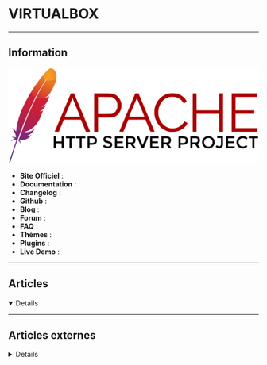 # VIRTUALBOX
----

## <i class="fa-solid fa-hashtag"></i> Information

![Logo](../../_media/apps/apache_http_server/apache_http_server_logo.svg ':size=250 :no-zoom')


> <i class="fa-solid fa-quote-left"></i>  <i class="fa-solid fa-quote-left fa-rotate-180"></i>


- <i class="fa-solid fa-globe"></i> **Site Officiel** : 
- <i class="fa-solid fa-book"></i> **Documentation** : 
- <i class="fa-solid fa-file-circle-question"></i> **Changelog** : 
- <i class="fa-brands fa-github"></i> **Github** : 
- <i class="fab fa-blogger-b"></i> **Blog** :
- <i class="fas fa-comments"></i> **Forum** :
- <i class="far fa-question-circle"></i> **FAQ** : 
- <i class="far fa-calendar-alt"></i> **Thèmes** : 
- <i class="fas fa-tools"></i> **Plugins** : 
- <i class="far fa-calendar-alt"></i> **Live Demo** : 

---

## <i class="fa-regular fa-newspaper"></i> Articles

<details open>

</details>

---

## <i class="fa-solid fa-glasses"></i> Articles externes

<details>

- [[Solved] The VM Session was Closed Before Any Attempt to Power it on, VirtualBox Error](https://www.sysprobs.com/vm-session-closed-attempt-power-virtualbox-32-error)
- [5 Tips to Supercharge Your VirtualBox Linux Machines](https://www.makeuseof.com/tips-to-supercharge-virtualbox-linux-machine/)
- [A Hands-on Guide on Virtualisation with VirtualBox](https://opensourceforu.com/2018/02/hands-guide-virtualisation-virtualbox/)
- [Augmenter la taille d'un disque](http://ressourcesinformatiques.com/article.php?article=79)
- [Automatisation de tâches dans un OS virtualisé](https://fr.jeffprod.com/blog/2019/automatisation-de-taches-dans-un-os-virtualise/)
- [Automatisation de tâches dans un OS virtualisé](https://fr.jeffprod.com/blog/2019/automatisation-de-taches-dans-un-os-virtualise/)
- [Autostart Virtualbox VMs in Ubuntu 18.04](https://linux.m2osw.com/autostart-virtualbox-vms)
- [Because of Windows 10 Hyper-V?](https://www.systemcodegeeks.com/windows/virtualbox-docker-windows-10-hyper-v/)
- [CentOS 8 VM Doesn’t Work In VirtualBox 5.2 On Ubuntu 18.04](https://www.ostechnix.com/centos-8-vm-doesnt-work-in-virtualbox-5-2-on-ubuntu-18-04/)
- [Cloning, exporting, importing, and removing virtual machines in VirtualBox](https://www.systemcodegeeks.com/virtualization/virtualbox/cloning-exporting-importing-removing-virtual-machines-virtualbox/)
- [Configurer l'accès au réseau (NAT, pont, ...)](https://www.informatiweb.net/tutoriels/informatique/virtualisation/virtualbox-modes-d-acces-reseau-d-une-machine-virtuelle.html)
- [Configurer l'accès au réseau](http://ressourcesinformatiques.com/article.php?article=73)
- [Configurer sa virtualbox pour être en réseau local](https://blog.sodifrance.fr/configurer-sa-virtualbox-pour-etre-en-reseau-local/)
- [Connexion SSH à une VM VirtualBox configurée en NAT](https://blog.microlinux.fr/ssh-virtualbox-nat/)
- [Convert your Windows install into a VM on Linux](https://opensource.com/article/21/1/virtualbox-windows-linux)
- [Copier/coller entre l'OS invité et l'OS hôte](http://ressourcesinformatiques.com/article.php?article=75)
- [Creating A Test Lab Using VirtualBox / NAT Networking](https://blog.pythian.com/test-lab-using-virtualbox-nat-networking/)
- [Créer des templates de VM sous Virtualbox](https://www.noobunbox.net/virtualisation/creer-templates-de-vm-virtualbox)
- [Créer une machine virtuelle avec Oracle VM VirtualBox](https://syskb.com/creer-une-machine-virtuelle-avec-virtual-box/)
- [Easy way to SSH into VirtualBox machine | Any OS](https://dev.to/developertharun/easy-way-to-ssh-into-virtualbox-machine-any-os-just-x-steps-5d9i)
- [Erreur Virtualbox : The VM session was closed before any attempt to power it on.](https://quick-tutoriel.com/224-erreur-virtualbox-the-vm-session-was-closed-before-any-attempt-to-power-it-on/)
- [Etre en 4K sur Virtualbox pour votre MacOS](https://www.duhaz.fr/blog/etre-en-4k-sur-virtualbox-pour-votre-macos/)
- [Exporter un appareil virtuel](http://ressourcesinformatiques.com/article.php?article=77)
- [Fix “hard disk with UUID already exists” Issue In VirtualBox](https://ostechnix.com/fix-hard-disk-with-uuid-already-exists-issue-in-virtualbox/)
- [Fix “Implementation of the USB 2.0 controller not found!” VirtualBox Error](https://ostechnix.com/fix-implementation-of-the-usb-2-0-controller-not-found-virtualbox-error/)
- [Fix: VirtualBox not showing Windows 10 (64-Bit)](https://appuals.com/fix-virtualbox-not-showing-64-bit-windows-10/)
- [FIX: VirtualBox VM Session was closed before any attempt to power it on (Solved)](https://www.wintips.org/fix-virtualbox-vm-session-was-closed-before-any-attempt-to-power-it-on/)
- [How can you make VirtualBox fullscreen](https://linuxhint.com/make-virtualbox-full-screen/)
- [How can you make VirtualBox fullscreen](https://linuxhint.com/make-virtualbox-full-screen/)
- [How do I enable copy and paste between VirtualBox and host?](https://linuxhint.com/enable-copy-paste-virtualbox-host/)
- [How do I enable the Internet on VirtualBox?](https://linuxhint.com/enable-internet-virtualbox/)
- [How do I increase video memory in VirtualBox?](https://linuxhint.com/increase-video-memory-virtualbox/)
- [How do I run Ubuntu on Windows 10 on VirtualBox](https://linuxhint.com/run-ubuntu-on-windows-virtualbox/)
- [How to Access VirtualBox 6 VMs Remotely](https://linuxhint.com/access_virtualbox6_vms_remotely/)
- [How To Boot From USB Drive In Virtualbox In Linux](https://www.ostechnix.com/how-to-boot-from-usb-drive-in-virtualbox-in-linux/)
- [How to Change Resolution of a Linux VM in VirtualBox](https://linuxhint.com/change-resolution-of-a-linux-vm-in-virtualbox/)
- [How to Change Resolution of a Linux VM in VirtualBox](https://linuxhint.com/change-resolution-of-a-linux-vm-in-virtualbox/)
- [How to change the properties of VirtualBox virtual machines](https://www.ghacks.net/2018/01/02/how-to-change-the-properties-of-virtualbox-virtual-machines/)
- [How to Configure Port Forwarding in VirtualBox](https://linuxhint.com/configure-port-forwarding-virtualbox/)
- [How to configure the settings of a Virtual Machine in VirtualBox](https://www.systemcodegeeks.com/virtualization/virtualbox/configure-virtual-machine-settings-virtualbox/)
- [How to convert ISO to VDMK or VDI using VirtualBox](https://www.how2shout.com/how-to/how-to-convert-iso-to-vdmk-or-vdi-using-virtualbox.html)
- [How to create, restore, and delete virtual machine snapshots in VirtualBox](https://www.systemcodegeeks.com/virtualization/virtualbox/create-restore-delete-virtual-machine-snapshots-virtualbox/)
- [How to Enable Nested Virtualization in VirtualBox on Linux](https://www.linuxtechi.com/enable-nested-virtualization-virtualbox-linux/)
- [How To Enable Nested Virtualization In VirtualBox](https://ostechnix.com/how-to-enable-nested-virtualization-in-virtualbox/)
- [How to Enable USB in VirtualBox](https://www.tecmint.com/enable-usb-in-virtualbox/)
- [How to Export a VirtualBox VM Image to Another Computer](https://www.makeuseof.com/how-to-export-virtualbox-vm-image-to-another-computer/)
- [How To Find Virtualbox Version From Commandline In Linux](https://www.ostechnix.com/how-to-find-virtualbox-version-from-commandline-in-linux/)
- [How To Fix “Kernel driver not installed (rc=-1908)” VirtualBox Error In Ubuntu](https://ostechnix.com/how-to-fix-kernel-driver-not-installed-rc-1908-virtualbox-error-in-ubuntu/)
- [How to fix multipath daemon error about missing path when using VirtualBox](https://sleeplessbeastie.eu/2021/01/06/how-to-fix-multipath-daemon-error-about-missing-path-when-using-virtualbox/)
- [How to Get Full Screen in Ubuntu Virtual Box](https://linuxhint.com/get-full-screen-in-ubuntu-virtual-box/)
- [How to increase Virtualbox disk size Ubuntu/Windows/MacOS](https://www.how2shout.com/how-to/increase-virtualbox-disk-size-ubuntu-macos-windows.html)
- [How to Install CentOS 8 on VirtualBox](https://linuxhint.com/install_centos8_virtualbox/)
- [How to Install Guest Additions in VirtualBox](https://www.maketecheasier.com/install-guest-additions-in-virtualbox/)
- [How to Install Oracle VirtualBox On Ubuntu 18.04.2 LTS Headless Server](https://www.ostechnix.com/install-oracle-virtualbox-ubuntu-16-04-headless-server/)
- [How To install Portable Virtualbox on USB to Run Virtual Machines Anywhere](https://www.how2shout.com/how-to/install-portable-virtualbox-on-usb-to-run-virtual-machines-windows.html)
- [How to Install Ubuntu 20.04 on VirtualBox](https://linuxhint.com/install_ubuntu_virtualbox_2004/)
- [How to Install Virtual Box on Ubuntu 20.04](https://linuxhint.com/installing_virtual_box_ubuntu/)
- [How to Install VirtualBox 5.1 on CentOS 7 / RHEL 7 / Fedora 26](https://www.linuxtechi.com/install-virtualbox-5-1-centos-7-rhel-7-fedora-26/)
- [How to Install VirtualBox 6 in Debian and Ubuntu](https://www.tecmint.com/install-virtualbox-in-debian-and-ubuntu/)
- [How to Install VirtualBox 6 on Debian 10](https://www.tecmint.com/install-virtualbox-on-debian-10/)
- [How to install VirtualBox 6 on Fedora Linux 29](https://www.cyberciti.biz/faq/how-to-install-virtualbox-on-fedora-linux/)
- [How to Install VirtualBox 6.0 on CentOS 8 / RHEL 8](https://www.linuxtechi.com/install-virtualbox-6-centos-8-rhel-8/)
- [How to Install VirtualBox 6.0 on Ubuntu 18.04 LTS / 18.10 / CentOS 7](https://www.linuxtechi.com/install-virtualbox6-ubuntu-18-04-centos-7/)
- [How to Install VirtualBox and Extension Pack on Elementary OS 5.0 (Juno)](https://www.linuxtechi.com/install-virtualbox-extensionpack-elementaryos-juno/)
- [How To Install VirtualBox Extension Pack For Windows, Linux, Ubuntu, MacOS?](https://www.poftut.com/how-to-install-virtualbox-extension-pack-for-windows-linux-ubuntu-macos/)
- [How to Install VirtualBox Extension Pack on Windows and MacOS](https://www.nakivo.com/blog/how-to-install-virtualbox-extension-pack/)
- [How to Install VirtualBox Guest Additions in Fedora](https://www.tecmint.com/install-virtualbox-guest-additions-in-fedora/)
- [How to install VirtualBox Guest Additions on CentOS 7 Linux](https://linuxconfig.org/how-to-install-virtualbox-guest-additions-on-centos-7-linux)
- [How to Install VirtualBox Guest Additions on CentOS 8](https://linuxhint.com/install-virtualbox-guest-additions-centos/)
- [How to Install VirtualBox Guest Additions on CentOS 8](https://linuxhint.com/install-virtualbox-guest-additions-centos/)
- [How to Install VirtualBox Guest Additions on CentOS 8](https://linuxize.com/post/how-to-install-virtualbox-guest-additions-on-centos-8/)
- [How to Install VirtualBox Guest Additions on CentOS 8](https://www.tecmint.com/install-virtualbox-guest-additions-on-centos-8/)
- [How to Install VirtualBox Guest Additions on Debian 10 Linux](https://linuxize.com/post/how-to-install-virtualbox-guest-additions-on-debian-10/)
- [How to Install VirtualBox Guest Additions on Debian 11](https://linoxide.com/how-to-install-virtualbox-guest-additions-on-debian/)
- [How to install Virtualbox Guest additions on Rocky Linux 8](https://www.how2shout.com/linux/two-ways-to-install-virtualbox-guest-addtions-on-rocky-linux-8/)
- [How To Install VirtualBox Guest Additions on Ubuntu 18.04](https://linuxize.com/post/how-to-install-virtualbox-guest-additions-in-ubuntu/)
- [How to Install VirtualBox on Arch Linux](https://www.linuxtechi.com/install-virtualbox-on-arch-linux/)
- [How To Install VirtualBox on CentOS 7](https://linuxize.com/post/how-to-install-virtualbox-on-centos-7/)
- [How to Install VirtualBox on CentOS 8](https://linuxhint.com/install-virtualbox-centos-8/)
- [How to Install VirtualBox on CentOS 8](https://linuxize.com/post/how-to-install-virtualbox-on-centos-8/)
- [How to Install VirtualBox on Debian 11](https://linoxide.com/how-to-install-virtualbox-on-debian-11/)
- [How To Install VirtualBox on Debian Linux 10 Linux](https://linuxize.com/post/how-to-install-virtualbox-on-debian-10/)
- [How To Install VirtualBox on Debian Linux 9](https://linuxize.com/post/how-to-install-virtualbox-on-debian-9/)
- [How To Install VirtualBox on Ubuntu 18.04](https://linuxize.com/post/how-to-install-virtualbox-on-ubuntu-18-04/)
- [How to Install VirtualBox on Ubuntu 20.04](https://linuxize.com/post/how-to-install-virtualbox-on-ubuntu-20-04/)
- [How To Install VirtualBox On Ubuntu?](https://www.poftut.com/how-to-install-virtualbox-on-ubuntu/)
- [How to Manage Oracle VirtualBox Virtual Machines from Command Line](https://www.linuxtechi.com/manage-virtualbox-virtual-machines-command-line/)
- [How to Mount USB Drives on VirtualBox](https://dzone.com/articles/how-to-mount-usb-drives-on-virtualbox)
- [How to Permanently Install Ubuntu on Any External Drive Using VirtualBox](https://linuxhint.com/install_ubuntu_external_drive_virtualbox/)
- [How to record screen and take screenshots of VirtualBox Virtual machines](https://www.how2shout.com/how-to/how-to-record-screen-and-take-screenshots-of-virtualbox-virtual-machines.html)
- [How to Transfer Files Between a Virtual Machine Guest and Host PC](https://www.makeuseof.com/tag/transfer-files-virtual-machine-guest-host-pc/)
- [How to use a VirtualBox bridged adapter?](https://linuxhint.com/use-virtualbox-bridged-adapter/)
- [How to Use Virtualbox VMs on KVM In Linux](https://www.tecmint.com/migrate-virtualbox-vms-into-kvm-vms/)
- [How to Use VirtualBox: User's Guide](https://www.makeuseof.com/tag/how-to-use-virtualbox/)
- [How to Use VirtualBox: User's Guide](https://www.makeuseof.com/tag/how-to-use-virtualbox/)
- [How to Use VirtualBox: User’s Guide](https://www.makeuseof.com/tag/how-to-use-virtualbox/)
- [How to use Windows Sandbox and VMWare or VirtualBox together](https://www.thewindowsclub.com/how-to-use-windows-sandbox-and-vmware-or-virtualbox-together)
- [Importer un appareil virtuel](http://ressourcesinformatiques.com/article.php?article=78)
- [Install and Use VirtualBox in Ubuntu 20.04](https://linuxhint.com/install_use_virtualbox_ubuntu/)
- [Install RHEL8 on Virtual Box](https://linuxhint.com/install_rhel8_virtualbox/)
- [Install VirtualBox 6 on CentOS 8](https://linuxhint.com/install_virtualbox6_centos8/)
- [Install VirtualBox Guest Additions on Ubuntu VirtualBox VM](https://linuxhint.com/install_virtualbox_guest_additions_ubuntu/)
- [Installation d'OpenWRT dans VirtualBox Another Home Page Vlog épisode 2](https://blog.anotherhomepage.org/post/vlog-installation-openwrt-virtualbox)
- [Installation des Additions invité VirtualBox](https://docs.oracle.com/cd/E26217_01/E35193/html/qs-guest-additions.html)
- [Installer les additions invité VirtualBox dans Debian](https://www.linuxtricks.fr/wiki/installer-les-additions-invite-virtualbox-dans-debian)
- [Installer les Additions Invités Virtualbox](https://www.noobunbox.net/virtualisation/installer-les-additions-invites-virtualbox)
- [Installer VirtualBox](https://blog.microlinux.fr/virtualbox-formation/)
- [Installing Virtual Box on Debian 10](https://linuxhint.com/install_virtualbox_debian_10/)
- [Interagir entre l'OS invité et l'OS hôte](http://ressourcesinformatiques.com/article.php?article=74)
- [Managing VirtualBox Virtual Machines through Command Line (with VBoxManage)](http://www.systemcodegeeks.com/virtualization/virtualbox/managing-virtualbox-virtual-machiness-command-line-vboxmanage/)
- [Migrer votre VM Oracle VirtualBox vers Hyper-V](https://akril.net/2018/07/26/migrer-votre-vm-oracle-virtualbox-vers-hyper-v/)
- [Oracle Virtualbox FAQ- Frequently Asked Questions](https://www.how2shout.com/what-is/oracle-virtualbox-faq.html)
- [Oracle VM VirtualBox – Exécutez des VM sur votre poste de travail](https://syskb.com/virtualbox-virtualisation-oracle/)
- [Partager un répertoire entre l'OS invité et l'OS hôte](http://ressourcesinformatiques.com/article.php?article=76)
- [Préparer Virtualbox pour Kubernetes](https://www.dadall.info/article658/preparer-virtualbox-pour-kubernetes)
- [Quelques astuces pour VirtualBox](https://blogduyax.madyanne.fr/2015/quelques-astuces-pour-virtualbox/)
- [Quickly create a Virtualbox development VM with XE DB using Kickstart, Packer, Vagrant](https://technology.amis.nl/2017/10/17/quickly-create-a-virtualbox-vm-with-xe-db-using-kickstart-packer-vagrant/)
- [Remove the Keyboard Repeat in a VirtualBox console running Linux?](https://linux.m2osw.com/remove-keyboard-repeat-virtualbox-console-running-linux)
- [Resolving issue: Oracle Virtual Box 6.0.14 and Windows 10 – Call to WHvSetupPartition failed VERR_NEM_VM_CREATE_FAILED](https://technology.amis.nl/2019/12/03/resolving-issue-oracle-virtual-box-6-0-14-and-windows-10-call-to-whvsetuppartition-failed-verr_nem_vm_create_failed/)
- [Running Linux on Windows Using VirtualBox](https://opensourceforu.com/2018/12/running-linux-on-windows-using-virtualbox/)
- [Running Parted to Resize your Virtualbox Drive (including fixed drives)](https://linux.m2osw.com/running-parted-resize-your-virtualbox-drive-including-fixed-drives)
- [Sharing Folders between a VirtualBox Host and Guest Machines](https://dzone.com/articles/sharing-folders-between-a-virtualbox-host-and-gues)
- [Sharing Folders between Host OS and Guest OS in VirtualBox](https://linuxhint.com/folder_sharing_virtualbox/)
- [Solve “Cannot change group vboxusers for device /dev/vboxdrv” Virtualbox Error](https://www.ostechnix.com/solve-cannot-change-group-vboxusers-for-device-dev-vboxdrv-virtualbox-error/)
- [Trouver l’IP d’une machine virtuelle](https://www.noobunbox.net/virtualisation/trouver-ip-machine-virtuelle)
- [Using a Virtual Machine to Run Linux on Windows](https://opensourceforu.com/2017/12/using-a-virtual-machine-to-run-linux-on-windows/)
- [Virtualbox – Augmenter la taille d’un disque](https://www.jbnet.fr/systeme/virtualisation/virtualbox-augmenter-la-taille-dun-disque.html)
- [VirtualBox – Cannot register the hard disk with UUID](https://www.jbnet.fr/systeme/virtualisation/virtualbox-cannot-register-the-hard-disk-with-uuid.html)
- [VirtualBox – Installer proprement VirtualBox Guest Additions sur une VM Debian](https://www.jbnet.fr/systeme/virtualisation/virtualbox-installer-proprement-virtualbox-guest-additions-sur-une-vm-debian.html)
- [VirtualBox – Installer VirtualBox Additions sur Ubuntu Server 12.04 64bits](https://www.jbnet.fr/systeme/virtualisation/virtualbox-installer-virtualbox-additions-sur-ubuntu-server-12-04-64bits.html)
- [VirtualBox – NS_ERROR_FACTORY_NOT_REGISTERED (0x80040154)](https://www.jbnet.fr/systeme/virtualisation/virtualbox-ns_error_factory_not_registered-0x80040154.html)
- [VirtualBox (VERR_PDM_MEDIA_LOCKED)](https://maheshhika.com/2012/09/28/virtual-box-verr_pdm_media_locked/)
- [VirtualBox and Docker Won’t Run](https://www.systemcodegeeks.com/windows/virtualbox-docker-windows-10-hyper-v/)
- [Virtualbox Error – Failed to load ring-0 module VBoxEhciR0.r0](https://ostechnix.com/virtualbox-error-failed-to-load-ring-0-module-vboxehcir0-r0/)
- [Virtualbox Guru Meditation Critical Error In Linux](https://ostechnix.com/virtualbox-guru-meditation-critical-error-in-linux/)
- [VirtualBox networking explained](https://technology.amis.nl/2018/07/27/virtualbox-networking-explained/)
- [Virtualbox: install guest additions on RHEL 8 / CentOS 8](https://linuxconfig.org/virtualbox-install-guest-additions-on-redhat-8)
- [VirtualBox's Guest Additions: What They Are and How to Install Them](https://www.makeuseof.com/tag/virtualbox-guest-additions-what-they-are-and-how-to-install-them/)
- [VirtualBox’s Guest Additions: What They Are and How to Install Them](https://www.makeuseof.com/tag/virtualbox-guest-additions-what-they-are-and-how-to-install-them/)
- [Virtualization with VirtualBox: Installation and Configuration](https://www.systemcodegeeks.com/virtualization/virtualbox/virtualization-virtualbox-installation-configuration/)
- [Welcome to Nginx, puis Wordpress](https://www.dadall.info/article664/welcome-to-nginx-puis-wordpress)

</details>